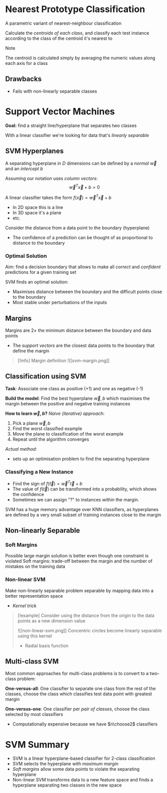 

# Nearest Prototype Classification

A parametric variant of nearest-neighbour classification

Calculate the *centroids of each class*, and classify each test instance according to the class of the centroid it's nearest to

>[!note]
>The centroid is calculated simply by averaging the numeric values along each axis for a class

## Drawbacks
- Fails with non-linearly separable classes


# Support Vector Machines
**Goal:** find a straight line/hyperplane that separates two classes

With a linear classifier we're looking for data that's *linearly separable*

## SVM Hyperplanes

A separating hyperplane in $D$ dimensions can be defined by a *normal* $\vec{w}$ and an *intercept* $b$

Assuming our notation uses *column vectors*:
$$\vec{w}^T\vec{x} + b = 0$$

A linear classifier takes the form $f(\vec{x}) = \vec{w}^T\vec{x} + b$
- In 2D space this is a line
- In 3D space it's a plane
- etc.


Consider the distance from a data point to the boundary (hyperplane)
- The confidence of a prediction can be thought of as proportional to distance to the boundary


### Optimal Solution
Aim: find a decision boundary that allows to make all *correct* and *confident* predictions for a given training set

SVM finds an optimal solution:
- Maximises distance between the boundary and the difficult points close to the boundary
- Most stable under perturbations of the inputs

## Margins
Margins are $2\times$ the minimum distance between the boundary and data points
- The *support vectors* are the closest data points to the boundary that define the margin

>[!info] Margin definition
>![[svm-margin.png]]
## Classification using SVM

**Task**: Associate one class as positive (+1) and one as negative (-1)

**Build the model**: Find the best hyperplane $\vec{w}, b$ which maximises the margin between the positive and negative training instances

**How to learn $\vec{w}, b$?**
*Naive (iterative) approach:*
1. Pick a plane $\vec{w}, b$
2. Find the worst classified example
3. Move the plane to classification of the worst example
4. Repeat until the algorithm converges

*Actual method:*
- sets up an optimisation problem to find the separating hyperplane

### Classifying a New Instance
- Find the sign of $f(\vec{t})=\vec{w}^T\vec{t}+b$
- The value of $f(\vec{t})$ can be transformed into a probability, which shows the confidence
- Sometimes we can assign "?" to instances *within* the margin.

SVM has a huge memory advantage over KNN classifiers, as hyperplanes are defined by a very small subset of training instances close to the margin



## Non-linearly Separable

### Soft Margins
Possible large margin solution is better even though one constraint is violated
Soft margins: trade-off between the margin and the number of mistakes on the training data


### Non-linear SVM
Make non-linearly separable problem separable by mapping data into a better representation space
- *Kernel trick*

>[!example]
>Consider using the distance from the origin to the data points as a new dimension value
>
>![[non-linear-svm.png]]
>Concentric circles become linearly separable using this kernel
>- Radial basis function

## Multi-class SVM
Most common approaches for multi-class problems is to convert to a two-class problem:

**One-versus-all**: One classifier to separate one class from the rest of the classes, choose the class which classifies test data point with greatest margin

**One-versus-one**: One classifier per *pair of classes*, choose the class selected by most classifiers
- Computationally expensive because we have $n\choose2$ classifiers


# SVM Summary
- SVM is a linear hyperplane-based classifier for 2-class classification
- SVM selects the hyperplane with *maximum margin*
- *Soft margins* allow some data points to violate the separating hyperplane
- Non-linear SVM transforms data to a new feature space and finds a hyperplane separating two classes in the new space




